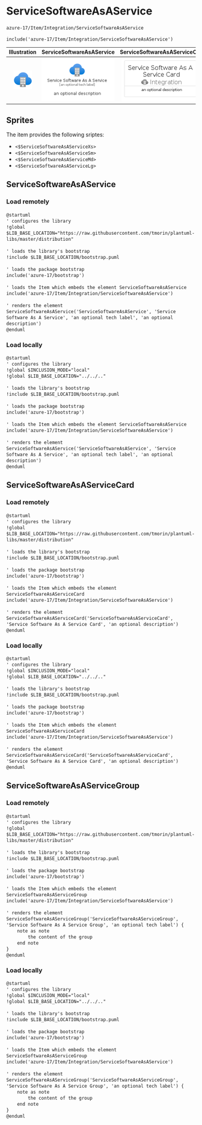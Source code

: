 # ServiceSoftwareAsAService


```text
azure-17/Item/Integration/ServiceSoftwareAsAService
```

```text
include('azure-17/Item/Integration/ServiceSoftwareAsAService')
```



| Illustration | ServiceSoftwareAsAService | ServiceSoftwareAsAServiceCard | ServiceSoftwareAsAServiceGroup |
| :---: | :---: | :---: | :---: |
| ![illustration for Illustration](../../../azure-17/Item/Integration/ServiceSoftwareAsAService.png) | ![illustration for ServiceSoftwareAsAService](../../../azure-17/Item/Integration/ServiceSoftwareAsAService.Local.png) | ![illustration for ServiceSoftwareAsAServiceCard](../../../azure-17/Item/Integration/ServiceSoftwareAsAServiceCard.Local.png) | ![illustration for ServiceSoftwareAsAServiceGroup](../../../azure-17/Item/Integration/ServiceSoftwareAsAServiceGroup.Local.png) |



## Sprites
The item provides the following sriptes:

- `<$ServiceSoftwareAsAServiceXs>`
- `<$ServiceSoftwareAsAServiceSm>`
- `<$ServiceSoftwareAsAServiceMd>`
- `<$ServiceSoftwareAsAServiceLg>`





## ServiceSoftwareAsAService

### Load remotely
```plantuml
@startuml
' configures the library
!global $LIB_BASE_LOCATION="https://raw.githubusercontent.com/tmorin/plantuml-libs/master/distribution"

' loads the library's bootstrap
!include $LIB_BASE_LOCATION/bootstrap.puml

' loads the package bootstrap
include('azure-17/bootstrap')

' loads the Item which embeds the element ServiceSoftwareAsAService
include('azure-17/Item/Integration/ServiceSoftwareAsAService')

' renders the element
ServiceSoftwareAsAService('ServiceSoftwareAsAService', 'Service Software As A Service', 'an optional tech label', 'an optional description')
@enduml
```

### Load locally
```plantuml
@startuml
' configures the library
!global $INCLUSION_MODE="local"
!global $LIB_BASE_LOCATION="../../.."

' loads the library's bootstrap
!include $LIB_BASE_LOCATION/bootstrap.puml

' loads the package bootstrap
include('azure-17/bootstrap')

' loads the Item which embeds the element ServiceSoftwareAsAService
include('azure-17/Item/Integration/ServiceSoftwareAsAService')

' renders the element
ServiceSoftwareAsAService('ServiceSoftwareAsAService', 'Service Software As A Service', 'an optional tech label', 'an optional description')
@enduml
```

## ServiceSoftwareAsAServiceCard

### Load remotely
```plantuml
@startuml
' configures the library
!global $LIB_BASE_LOCATION="https://raw.githubusercontent.com/tmorin/plantuml-libs/master/distribution"

' loads the library's bootstrap
!include $LIB_BASE_LOCATION/bootstrap.puml

' loads the package bootstrap
include('azure-17/bootstrap')

' loads the Item which embeds the element ServiceSoftwareAsAServiceCard
include('azure-17/Item/Integration/ServiceSoftwareAsAService')

' renders the element
ServiceSoftwareAsAServiceCard('ServiceSoftwareAsAServiceCard', 'Service Software As A Service Card', 'an optional description')
@enduml
```

### Load locally
```plantuml
@startuml
' configures the library
!global $INCLUSION_MODE="local"
!global $LIB_BASE_LOCATION="../../.."

' loads the library's bootstrap
!include $LIB_BASE_LOCATION/bootstrap.puml

' loads the package bootstrap
include('azure-17/bootstrap')

' loads the Item which embeds the element ServiceSoftwareAsAServiceCard
include('azure-17/Item/Integration/ServiceSoftwareAsAService')

' renders the element
ServiceSoftwareAsAServiceCard('ServiceSoftwareAsAServiceCard', 'Service Software As A Service Card', 'an optional description')
@enduml
```

## ServiceSoftwareAsAServiceGroup

### Load remotely
```plantuml
@startuml
' configures the library
!global $LIB_BASE_LOCATION="https://raw.githubusercontent.com/tmorin/plantuml-libs/master/distribution"

' loads the library's bootstrap
!include $LIB_BASE_LOCATION/bootstrap.puml

' loads the package bootstrap
include('azure-17/bootstrap')

' loads the Item which embeds the element ServiceSoftwareAsAServiceGroup
include('azure-17/Item/Integration/ServiceSoftwareAsAService')

' renders the element
ServiceSoftwareAsAServiceGroup('ServiceSoftwareAsAServiceGroup', 'Service Software As A Service Group', 'an optional tech label') {
    note as note
        the content of the group
    end note
}
@enduml
```

### Load locally
```plantuml
@startuml
' configures the library
!global $INCLUSION_MODE="local"
!global $LIB_BASE_LOCATION="../../.."

' loads the library's bootstrap
!include $LIB_BASE_LOCATION/bootstrap.puml

' loads the package bootstrap
include('azure-17/bootstrap')

' loads the Item which embeds the element ServiceSoftwareAsAServiceGroup
include('azure-17/Item/Integration/ServiceSoftwareAsAService')

' renders the element
ServiceSoftwareAsAServiceGroup('ServiceSoftwareAsAServiceGroup', 'Service Software As A Service Group', 'an optional tech label') {
    note as note
        the content of the group
    end note
}
@enduml
```

